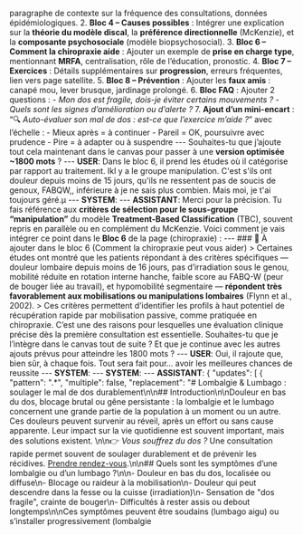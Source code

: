 paragraphe de contexte sur la fréquence des consultations, données épidémiologiques. 2. **Bloc 4 – Causes possibles** : Intégrer une explication sur la **théorie du modèle discal**, la **préférence directionnelle** (McKenzie), et la **composante psychosociale** (modèle biopsychosocial). 3. **Bloc 6 – Comment la chiropraxie aide** : Ajouter un exemple de **prise en charge type**, mentionnant **MRFA**, centralisation, rôle de l’éducation, pronostic. 4. **Bloc 7 – Exercices** : Détails supplémentaires sur **progression**, erreurs fréquentes, lien vers page satellite. 5. **Bloc 8 – Prévention** : Ajouter les **faux amis** : canapé mou, lever brusque, jardinage prolongé. 6. **Bloc FAQ** : Ajouter 2 questions : - *Mon dos est fragile, dois-je éviter certains mouvements ?* - *Quels sont les signes d’amélioration ou d’alerte ?* 7. **Ajout d’un mini-encart** : “🔍 *Auto-évaluer son mal de dos : est-ce que l’exercice m’aide ?*” avec l’échelle : - Mieux après = à continuer - Pareil = OK, poursuivre avec prudence - Pire = à adapter ou à suspendre --- Souhaites-tu que j’ajoute tout cela maintenant dans le canvas pour passer à une **version optimisée ~1800 mots** ? --- **USER**: Dans le bloc 6, il prend les études où il catégorise par rapport au traitement. Ikl y a le groupe manipulation. C'est s'ils ont douleur depuis moins de 15 jours, qu'ils ne ressentent pas de soucis de genoux, FABQW,, inférieure à je ne sais plus combien. Mais moi, je t'ai toujours géré.µ --- **SYSTEM**: --- **ASSISTANT**: Merci pour la précision. Tu fais référence aux **critères de sélection pour le sous-groupe “manipulation”** du modèle **Treatment-Based Classification** (TBC), souvent repris en parallèle ou en complément du McKenzie. Voici comment je vais intégrer ce point dans le **Bloc 6** de la page (chiropraxie) : --- ### 📌 À ajouter dans le bloc 6 (Comment la chiropraxie peut vous aider) > Certaines études ont montré que les patients répondant à des critères spécifiques — douleur lombaire depuis moins de 16 jours, pas d’irradiation sous le genou, mobilité réduite en rotation interne hanche, faible score au FABQ-W (peur de bouger liée au travail), et hypomobilité segmentaire — **répondent très favorablement aux mobilisations ou manipulations lombaires** (Flynn et al., 2002). > Ces critères permettent d’identifier les profils à haut potentiel de récupération rapide par mobilisation passive, comme pratiquée en chiropraxie. C’est une des raisons pour lesquelles une évaluation clinique précise dès la première consultation est essentielle. Souhaites-tu que je l’intègre dans le canvas tout de suite ? Et que je continue avec les autres ajouts prévus pour atteindre les 1800 mots ? --- **USER**: Oui, il rajoute que, bien sûr, à chaque fois. Tout sera fait pour... avoir les meilleures chances de reussite --- **SYSTEM**: --- **SYSTEM**: --- **ASSISTANT**: { "updates": [ { "pattern": ".*", "multiple": false, "replacement": "# Lombalgie & Lumbago : soulager le mal de dos durablement\n\n## Introduction\n\nDouleur en bas du dos, blocage brutal ou gêne persistante : la lombalgie et le lumbago concernent une grande partie de la population à un moment ou un autre. Ces douleurs peuvent survenir au réveil, après un effort ou sans cause apparente. Leur impact sur la vie quotidienne est souvent important, mais des solutions existent. \n\n👉 *Vous souffrez du dos ?* Une consultation rapide permet souvent de soulager durablement et de prévenir les récidives. [Prendre rendez-vous](#).\n\n## Quels sont les symptômes d’une lombalgie ou d’un lumbago ?\n\n- Douleur en bas du dos, localisée ou diffuse\n- Blocage ou raideur à la mobilisation\n- Douleur qui peut descendre dans la fesse ou la cuisse (irradiation)\n- Sensation de \"dos fragile\", crainte de bouger\n- Difficultés à rester assis ou debout longtemps\n\nCes symptômes peuvent être soudains (lumbago aigu) ou s’installer progressivement (lombalgie